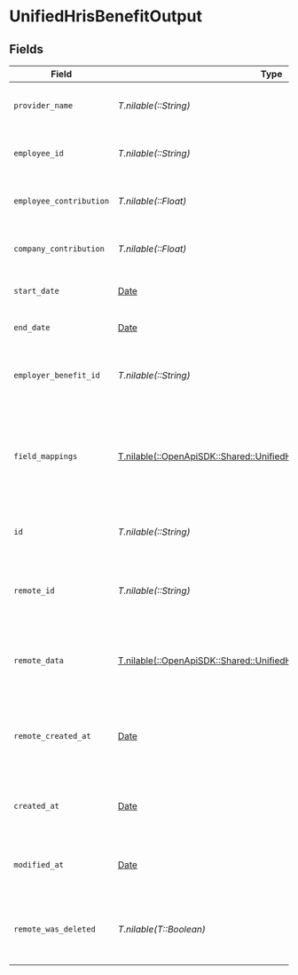 # UnifiedHrisBenefitOutput


## Fields

| Field                                                                                                                                  | Type                                                                                                                                   | Required                                                                                                                               | Description                                                                                                                            | Example                                                                                                                                |
| -------------------------------------------------------------------------------------------------------------------------------------- | -------------------------------------------------------------------------------------------------------------------------------------- | -------------------------------------------------------------------------------------------------------------------------------------- | -------------------------------------------------------------------------------------------------------------------------------------- | -------------------------------------------------------------------------------------------------------------------------------------- |
| `provider_name`                                                                                                                        | *T.nilable(::String)*                                                                                                                  | :heavy_minus_sign:                                                                                                                     | The name of the benefit provider                                                                                                       | Health Insurance Provider                                                                                                              |
| `employee_id`                                                                                                                          | *T.nilable(::String)*                                                                                                                  | :heavy_minus_sign:                                                                                                                     | The UUID of the associated employee                                                                                                    | 801f9ede-c698-4e66-a7fc-48d19eebaa4f                                                                                                   |
| `employee_contribution`                                                                                                                | *T.nilable(::Float)*                                                                                                                   | :heavy_minus_sign:                                                                                                                     | The employee contribution amount                                                                                                       | 100                                                                                                                                    |
| `company_contribution`                                                                                                                 | *T.nilable(::Float)*                                                                                                                   | :heavy_minus_sign:                                                                                                                     | The company contribution amount                                                                                                        | 200                                                                                                                                    |
| `start_date`                                                                                                                           | [Date](https://ruby-doc.org/stdlib-2.6.1/libdoc/date/rdoc/Date.html)                                                                   | :heavy_minus_sign:                                                                                                                     | The start date of the benefit                                                                                                          | 2024-01-01T00:00:00Z                                                                                                                   |
| `end_date`                                                                                                                             | [Date](https://ruby-doc.org/stdlib-2.6.1/libdoc/date/rdoc/Date.html)                                                                   | :heavy_minus_sign:                                                                                                                     | The end date of the benefit                                                                                                            | 2024-12-31T23:59:59Z                                                                                                                   |
| `employer_benefit_id`                                                                                                                  | *T.nilable(::String)*                                                                                                                  | :heavy_minus_sign:                                                                                                                     | The UUID of the associated employer benefit                                                                                            | 801f9ede-c698-4e66-a7fc-48d19eebaa4f                                                                                                   |
| `field_mappings`                                                                                                                       | [T.nilable(::OpenApiSDK::Shared::UnifiedHrisBenefitOutputFieldMappings)](../../models/shared/unifiedhrisbenefitoutputfieldmappings.md) | :heavy_minus_sign:                                                                                                                     | The custom field mappings of the object between the remote 3rd party & Panora                                                          | {<br/>"custom_field_1": "value1",<br/>"custom_field_2": "value2"<br/>}                                                                 |
| `id`                                                                                                                                   | *T.nilable(::String)*                                                                                                                  | :heavy_minus_sign:                                                                                                                     | The UUID of the benefit record                                                                                                         | 801f9ede-c698-4e66-a7fc-48d19eebaa4f                                                                                                   |
| `remote_id`                                                                                                                            | *T.nilable(::String)*                                                                                                                  | :heavy_minus_sign:                                                                                                                     | The remote ID of the benefit in the context of the 3rd Party                                                                           | benefit_1234                                                                                                                           |
| `remote_data`                                                                                                                          | [T.nilable(::OpenApiSDK::Shared::UnifiedHrisBenefitOutputRemoteData)](../../models/shared/unifiedhrisbenefitoutputremotedata.md)       | :heavy_minus_sign:                                                                                                                     | The remote data of the benefit in the context of the 3rd Party                                                                         | {<br/>"raw_data": {<br/>"additional_field": "some value"<br/>}<br/>}                                                                   |
| `remote_created_at`                                                                                                                    | [Date](https://ruby-doc.org/stdlib-2.6.1/libdoc/date/rdoc/Date.html)                                                                   | :heavy_minus_sign:                                                                                                                     | The date when the benefit was created in the 3rd party system                                                                          | 2024-10-01T12:00:00Z                                                                                                                   |
| `created_at`                                                                                                                           | [Date](https://ruby-doc.org/stdlib-2.6.1/libdoc/date/rdoc/Date.html)                                                                   | :heavy_minus_sign:                                                                                                                     | The created date of the benefit record                                                                                                 | 2024-10-01T12:00:00Z                                                                                                                   |
| `modified_at`                                                                                                                          | [Date](https://ruby-doc.org/stdlib-2.6.1/libdoc/date/rdoc/Date.html)                                                                   | :heavy_minus_sign:                                                                                                                     | The last modified date of the benefit record                                                                                           | 2024-10-01T12:00:00Z                                                                                                                   |
| `remote_was_deleted`                                                                                                                   | *T.nilable(T::Boolean)*                                                                                                                | :heavy_minus_sign:                                                                                                                     | Indicates if the benefit was deleted in the remote system                                                                              | false                                                                                                                                  |